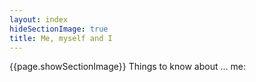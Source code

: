 ```yaml
---
layout: index
hideSectionImage: true
title: Me, myself and I
---
```


{{page.showSectionImage}}
Things to know about ... me:
